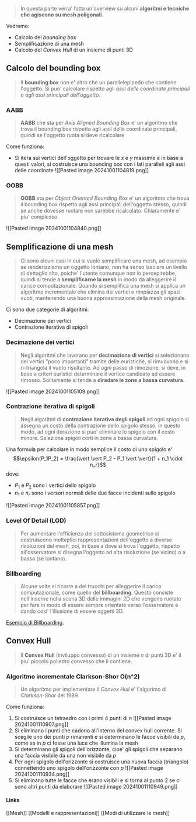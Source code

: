 >In questa parte verra' fatta un'overview su alcuni **algoritmi e tecniche che agiscono su mesh poligonali**.

Vedremo:
- Calcolo del *bounding box*
- Semplificazione di una mesh
- Calcolo del *Convex Hull* di un insieme di punti 3D

## Calcolo del bounding box
>Il **bounding box** non e' altro che un parallelepipedo che contiene l'oggetto. Si puo' calcolare rispetto agli *assi delle coordinate principali* o *agli assi principali dell'oggetto*.

### AABB
>**AABB** che sta per *Axis Aligned Bounding Box* e' un algoritmo che trova il bounding box rispetto agli assi delle coordinate principali, quindi se l'oggetto ruota si deve ricalcolare

Come funziona:
- Si itera sui vertici dell'oggetto per trovare le *x* e *y* massime e in base a questi valori, si costruisce una bounding box con i lati paralleli agli assi delle coordinate
![[Pasted image 20241001104819.png]]

### OOBB
>**OOBB** sta per *Object Oriented Bounding Box* e' un algoritmo che trova il bounding box rispetto agli assi principali dell'oggetto stesso, quindi se anche dovesse ruotare non sarebbe ricalcolato.
>Chiaramente e' piu' complesso.

![[Pasted image 20241001104840.png]]
## Semplificazione di una mesh
>Ci sono alcuni casi in cui si vuole semplificare una mesh, ad esempio se renderizziamo un oggetto lontano, non ha senso lasciare un livello di dettaglio alto, poiche' l'utente comunque non lo percepirebbe, quindi si tende a **semplificarne la mesh** in modo da alleggerire il carico computazionale. Quando si semplifica una mesh si applica un algoritmo incrementale che elimina dei vertici e rimpiazza gli spazi vuoti, mantenendo una buona approssimazione della mesh originale.

Ci sono due categorie di algoritmi:
- Decimazione dei vertici
- Contrazione iterativa di spigoli

### Decimazione dei vertici
>Negli algoritmi che lavorano per **decimazione di vertici** si selezionano dei vertici "poco importanti" tramite delle euristiche, si rimuovono e si ri-triangola il vuoto risultante. Ad ogni passo di rimozione, si deve, in base a criteri euristici determinare il vertice candidato ad essere rimosso. Solitamente si tende a **diradare le zone a bassa curvatura**.

![[Pasted image 20241001105109.png]]

### Contrazione iterativa di spigoli
>Negli algoritmi di **contrazione iterativa degli spigoli** ad ogni spigolo si assegna un costo della contrazione dello spigolo stesso, in questo modo, ad ogni iterazione si puo' eliminare lo spigolo con il costo minore. Seleziona spigoli corti in zone a bassa curvatura.

Una formula per calcolare in modo semplice il costo di uno spigolo e'
$$\epsilon(P_1P_2) = \frac{\vert \vert P_2 - P_1 \vert \vert}{1 + n_1 \cdot n_r}$$
dove:
- $P_1$ e $P_2$ sono i vertici dello spigolo
- $n_1$ e $n_r$ sono i versori normali delle due facce incidenti sullo spigolo

![[Pasted image 20241001105857.png]]


### Level Of Detail (LOD)
>Per aumentare l'efficienza del sottosistema geometrico si costruiscono molteplici rappresentazioni dell'oggetto a diverse risoluzioni del mesh, poi, in base a dove si trova l'oggetto, rispetto all'osservatore si disegna l'oggetto ad alta risoluzione (se vicino) o a bassa (se lontano).

### Billboarding
>Alcune volte si ricorre a dei trucchi per alleggerire il carico computazionale, come quello del **billboarding**. Questo consiste nell'inserire nella scena 3D delle immagini 2D che vengono ruotate per fare in modo di essere sempre orientate verso l'osservatore e dando cosi' l'illusione di essere oggetti 3D.

[Esempio di Billboarding](https://timallanwheeler.com/blog/wp-content/uploads/2023/05/billboard.gif).

## Convex Hull
>Il **Convex Hull** (inviluppo convesso) di un insieme $n$ di punti 3D e' il piu' piccolo poliedro convesso che li contiene.

### Algoritmo incrementale Clarkson-Shor O(n^2)
>Un algoritmo per implementare il *Convex Hull* e' l'algorimo di *Clarkson-Shor* del 1989.

Come funziona:
1. Si costruisce un tetraedro con i primi 4 punti di $n$
![[Pasted image 20241001110907.png]]
2. Si eliminano i punti che cadono all'interno del convex hull corrente. Si sceglie uno dei punti $p$ rimanenti e si determinano le facce visibili da $p$, come se in $p$ ci fosse una luce che illumina la mesh
3. Si determinano gli spigoli dell'orizzonte, cioe' gli spigoli che separano una faccia visibile da una non visibile da $p$
4. Per ogni spigolo dell'orizzonte si costruisce una nuova faccia (triangolo) connettendo uno spigolo dell'orizzonte con $p$
![[Pasted image 20241001110934.png]]
5. Si eliminano tutte le facce che erano visibili e si torna al punto 2 se ci sono altri punti da elaborare
![[Pasted image 20241001110949.png]]

#### Links

[[Mesh]]
[[Modelli e rappresentazioni]]
[[Modi di utilizzare le mesh]]
